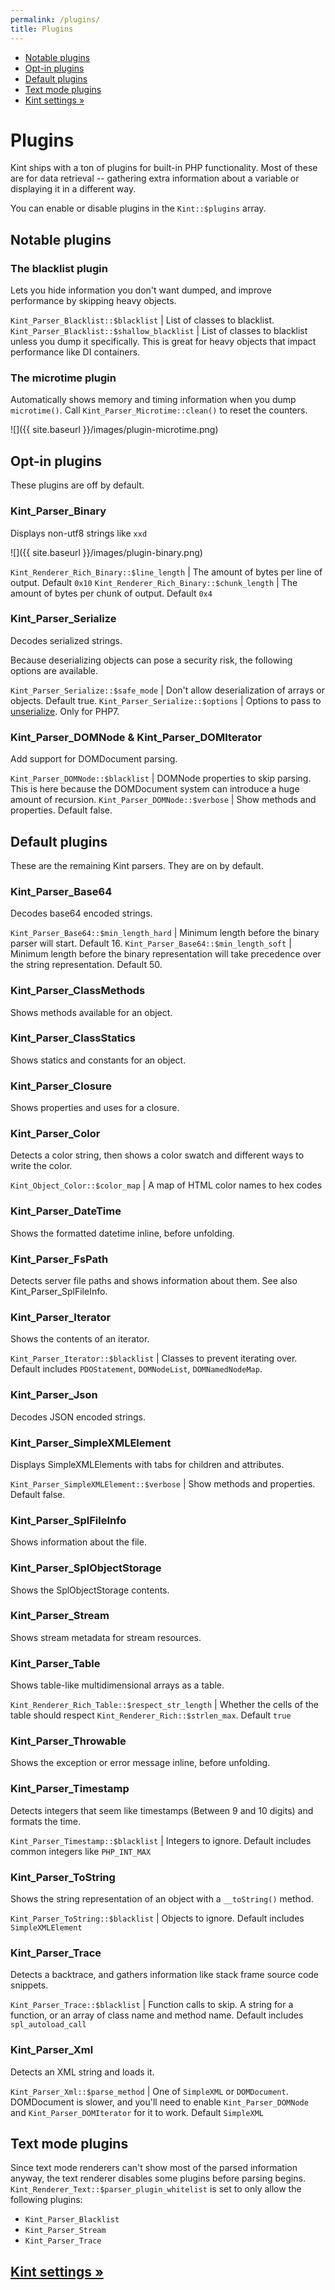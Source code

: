 ```yaml
---
permalink: /plugins/
title: Plugins
---
```


<div id="leftmenu" class="col-sm-4 col-md-3 hidden-xs">
<ul class="nav nav-list side-navigation" data-spy="affix" data-offset-top="{{ site.affix_offset }}">
    <li><a href="#notable">Notable plugins</a></li>
    <li><a href="#opt-in">Opt-in plugins</a></li>
    <li><a href="#rest">Default plugins</a></li>
    <li><a href="#text">Text mode plugins</a></li>
    <li><a href="{{ site.baseurl }}/settings/">Kint settings &raquo;</a></li>
</ul>
</div>
<div class="col-sm-8 col-md-9" markdown="1">

# Plugins

Kint ships with a ton of plugins for built-in PHP functionality. Most of these are for data retrieval -- gathering extra information about a variable or displaying it in a different way.

You can enable or disable plugins in the `Kint::$plugins` array.

<section id="notable" markdown="1">

## Notable plugins

### The blacklist plugin

Lets you hide information you don't want dumped, and improve performance by skipping heavy objects.

`Kint_Parser_Blacklist::$blacklist` | List of classes to blacklist.
`Kint_Parser_Blacklist::$shallow_blacklist` | List of classes to blacklist unless you dump it specifically. This is great for heavy objects that impact performance like DI containers.

### The microtime plugin

Automatically shows memory and timing information when you dump `microtime()`. Call `Kint_Parser_Microtime::clean()` to reset the counters.

![]({{ site.baseurl }}/images/plugin-microtime.png)

</section>
<section id="opt-in" markdown="1">

## Opt-in plugins

These plugins are off by default.

### Kint_Parser_Binary

Displays non-utf8 strings like `xxd`

![]({{ site.baseurl }}/images/plugin-binary.png)

`Kint_Renderer_Rich_Binary::$line_length` | The amount of bytes per line of output. Default `0x10`
`Kint_Renderer_Rich_Binary::$chunk_length` | The amount of bytes per chunk of output. Default `0x4`

### Kint_Parser_Serialize

Decodes serialized strings.

Because deserializing objects can pose a security risk, the following options are available.

`Kint_Parser_Serialize::$safe_mode` | Don't allow deserialization of arrays or objects. Default true.
`Kint_Parser_Serialize::$options` | Options to pass to <a href="http://php.net/manual/en/function.unserialize.php#refsect1-function.unserialize-parameters" target="_blank">unserialize</a>. Only for PHP7.

### Kint_Parser_DOMNode &amp; Kint_Parser_DOMIterator

Add support for DOMDocument parsing.

`Kint_Parser_DOMNode::$blacklist` | DOMNode properties to skip parsing. This is here because the DOMDocument system can introduce a huge amount of recursion.
`Kint_Parser_DOMNode::$verbose` | Show methods and properties. Default false.

</section>
<section id="rest" markdown="1">

## Default plugins

These are the remaining Kint parsers. They are on by default.

### Kint_Parser_Base64

Decodes base64 encoded strings.

`Kint_Parser_Base64::$min_length_hard` | Minimum length before the binary parser will start. Default 16.
`Kint_Parser_Base64::$min_length_soft` | Minimum length before the binary representation will take precedence over the string representation. Default 50.

### Kint_Parser_ClassMethods

Shows methods available for an object.

### Kint_Parser_ClassStatics

Shows statics and constants for an object.

### Kint_Parser_Closure

Shows properties and uses for a closure.

### Kint_Parser_Color

Detects a color string, then shows a color swatch and different ways to write the color.

`Kint_Object_Color::$color_map` | A map of HTML color names to hex codes

### Kint_Parser_DateTime

Shows the formatted datetime inline, before unfolding.

### Kint_Parser_FsPath

Detects server file paths and shows information about them. See also Kint_Parser_SplFileInfo.

### Kint_Parser_Iterator

Shows the contents of an iterator.

`Kint_Parser_Iterator::$blacklist` | Classes to prevent iterating over. Default includes `PDOStatement`, `DOMNodeList`, `DOMNamedNodeMap`.

### Kint_Parser_Json

Decodes JSON encoded strings.

### Kint_Parser_SimpleXMLElement

Displays SimpleXMLElements with tabs for children and attributes.

`Kint_Parser_SimpleXMLElement::$verbose` | Show methods and properties. Default false.

### Kint_Parser_SplFileInfo

Shows information about the file.

### Kint_Parser_SplObjectStorage

Shows the SplObjectStorage contents.

### Kint_Parser_Stream

Shows stream metadata for stream resources.

### Kint_Parser_Table

Shows table-like multidimensional arrays as a table.

`Kint_Renderer_Rich_Table::$respect_str_length` | Whether the cells of the table should respect `Kint_Renderer_Rich::$strlen_max`. Default `true`

### Kint_Parser_Throwable

Shows the exception or error message inline, before unfolding.

### Kint_Parser_Timestamp

Detects integers that seem like timestamps (Between 9 and 10 digits) and formats the time.

`Kint_Parser_Timestamp::$blacklist` | Integers to ignore. Default includes common integers like `PHP_INT_MAX`

### Kint_Parser_ToString

Shows the string representation of an object with a `__toString()` method.

`Kint_Parser_ToString::$blacklist` | Objects to ignore. Default includes `SimpleXMLElement`

### Kint_Parser_Trace

Detects a backtrace, and gathers information like stack frame source code snippets.

`Kint_Parser_Trace::$blacklist` | Function calls to skip. A string for a function, or an array of class name and method name. Default includes `spl_autoload_call`

### Kint_Parser_Xml

Detects an XML string and loads it.

`Kint_Parser_Xml::$parse_method` | One of `SimpleXML` or `DOMDocument`. DOMDocument is slower, and you'll need to enable `Kint_Parser_DOMNode` and `Kint_Parser_DOMIterator` for it to work. Default `SimpleXML`

</section>
<section id="text" markdown="1">

## Text mode plugins

Since text mode renderers can't show most of the parsed information anyway, the text renderer disables some plugins before parsing begins. `Kint_Renderer_Text::$parser_plugin_whitelist` is set to only allow the following plugins:

* `Kint_Parser_Blacklist`
* `Kint_Parser_Stream`
* `Kint_Parser_Trace`

</section>

<h2><a href="{{ site.baseurl }}/settings/">Kint settings &raquo;</a></h2>

</div>
